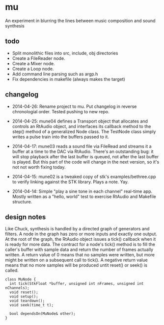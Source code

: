# mu

An experiment in blurring the lines between music composition and sound synthesis

## todo
* Split monolithic files into src, include, obj directories
* Create a FileReader node.
* Create a Mixer node.
* Create a Loop node.
* Add command line parsing such as argp.h
* Fix dependencies in makefile (always makes the target)

## changelog 

* 2014-04-26: Rename project to mu.  Put changelog in reverse
  chronologial order.  Tested pushing to new repo.

* 2014-04-25: mune04 defines a Transport object that allocates and
controls an RtAudio object, and interfaces its callback method to the
step() method of a generalized Node class.  The TestNode class simply
writes a pulse train into the buffers passed to it.

* 2014-04-17: mune03 reads a sound file via FileRead and streams it a
buffer at a time to the DAC via RtAudio.  There's an outstanding bug:
it will stop playback after the last buffer is queued, not after the
last buffer is played.  But this part of the code will change in the
next version, so it's not not worth fixing today.

* 2014-04-15: mune02 is a tweaked copy of stk's examples/bethree.cpp to
verify linking against the STK library.  Plays a note.  Yay.

* 2014-04-14: Simple "play a sine tone in each channel" real-time app.
Mostly written as a "hello, world" test to exercise RtAudio and
Makefile structure.

## design notes

Like Chuck, synthesis is handled by a directed graph of generators and
filters.  A node in the graph has zero or more inputs and exactly one
output. At the root of the graph, the RtAudio object issues a tick()
callback when it is ready for more data.  The contract for a node's
tick() method is to fill the caller's buffer with sample data and
return the number of frames actually written.  A return value of 0
means that no samples were written, but more might be written on a
subsequent call to tick().  A negative return value means that no more
samples will be produced untit reset() or seek() is called.

    class MuNode {
      int tick(StkFloat *buffer, unsigned int nFrames, unsigned int nChannels);
      void reset();
      void setup();
      void teardown();
      void seek(time_t t);

      bool dependsOn(MuNode& other);
    }

